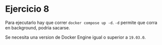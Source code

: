 # Ejercicio 8

Para ejecutarlo hay que correr `docker compose up -d`. `-d` permite que corra en background, podria sacarse.

Se necesita una version de Docker Engine igual o superior a `19.03.0`.